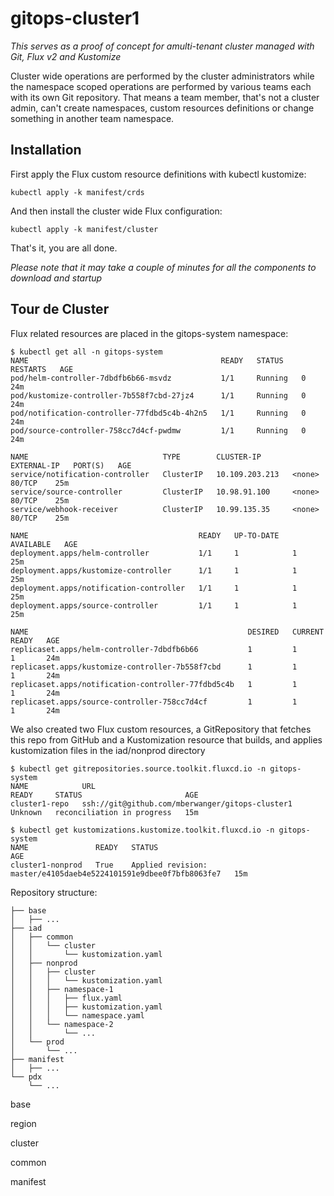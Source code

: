 # gitops-cluster1

*This serves as a proof of concept for amulti-tenant cluster managed with Git, Flux v2 and Kustomize*


Cluster wide operations are performed by the cluster administrators while the namespace scoped operations are performed by various teams each with its own Git repository. That means a team member, that's not a cluster admin, can't create namespaces, custom resources definitions or change something in another team namespace.

## Installation

First apply the Flux custom resource definitions with kubectl kustomize:

`kubectl apply -k manifest/crds`

And then install the cluster wide Flux configuration:

`kubectl apply -k manifest/cluster`

That's it, you are all done.

*Please note that it may take a couple of minutes for all the components to download and startup*

## Tour de Cluster

Flux related resources are placed in the gitops-system namespace:

```
$ kubectl get all -n gitops-system
NAME                                           READY   STATUS    RESTARTS   AGE
pod/helm-controller-7dbdfb6b66-msvdz           1/1     Running   0          24m
pod/kustomize-controller-7b558f7cbd-27jz4      1/1     Running   0          24m
pod/notification-controller-77fdbd5c4b-4h2n5   1/1     Running   0          24m
pod/source-controller-758cc7d4cf-pwdmw         1/1     Running   0          24m

NAME                              TYPE        CLUSTER-IP       EXTERNAL-IP   PORT(S)   AGE
service/notification-controller   ClusterIP   10.109.203.213   <none>        80/TCP    25m
service/source-controller         ClusterIP   10.98.91.100     <none>        80/TCP    25m
service/webhook-receiver          ClusterIP   10.99.135.35     <none>        80/TCP    25m

NAME                                      READY   UP-TO-DATE   AVAILABLE   AGE
deployment.apps/helm-controller           1/1     1            1           25m
deployment.apps/kustomize-controller      1/1     1            1           25m
deployment.apps/notification-controller   1/1     1            1           25m
deployment.apps/source-controller         1/1     1            1           25m

NAME                                                 DESIRED   CURRENT   READY   AGE
replicaset.apps/helm-controller-7dbdfb6b66           1         1         1       24m
replicaset.apps/kustomize-controller-7b558f7cbd      1         1         1       24m
replicaset.apps/notification-controller-77fdbd5c4b   1         1         1       24m
replicaset.apps/source-controller-758cc7d4cf         1         1         1       24m
```

We also created two Flux custom resources, a GitRepository that fetches this repo from GitHub and a Kustomization resource that builds, and applies kustomization files in the iad/nonprod directory

```
$ kubectl get gitrepositories.source.toolkit.fluxcd.io -n gitops-system
NAME            URL                                               READY     STATUS                       AGE
cluster1-repo   ssh://git@github.com/mberwanger/gitops-cluster1   Unknown   reconciliation in progress   15m

$ kubectl get kustomizations.kustomize.toolkit.fluxcd.io -n gitops-system
NAME               READY   STATUS                                                              AGE
cluster1-nonprod   True    Applied revision: master/e4105daeb4e5224101591e9dbee0f7bfb8063fe7   15m
```

Repository structure:

```
├── base
│   ├── ...
├── iad
│   ├── common
│   │   └── cluster
│   │       └── kustomization.yaml
│   ├── nonprod
│   │   ├── cluster
│   │   │   └── kustomization.yaml
│   │   ├── namespace-1
│   │   │   ├── flux.yaml
│   │   │   ├── kustomization.yaml
│   │   │   └── namespace.yaml
│   │   └── namespace-2
│   │       └── ...
│   └── prod
│       └── ...
├── manifest
│   ├── ...
└── pdx
    └── ...
```

base

region

cluster

common

manifest